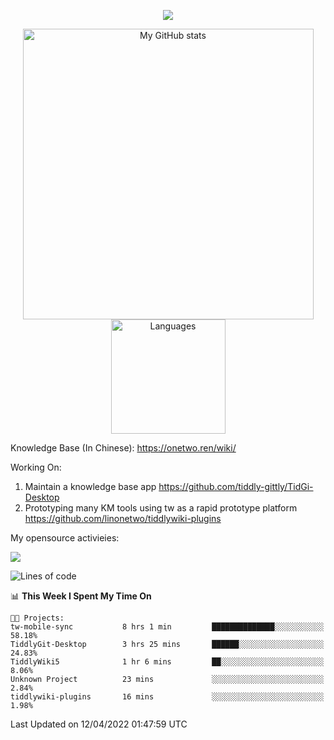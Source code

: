 <a href="https://github.com/linonetwo">
    <p align="center">
        <img src="https://github-profile-trophy.vercel.app/?username=linonetwo&column=7&theme=onedark"/>
    </p>
</a>
<a align="center" href="https://github.com/linonetwo">
  <p align="center">
    <img src="https://github-readme-stats.vercel.app/api?username=linonetwo&show_icons=true&count_private=true" alt="My GitHub stats" width="465"/>
    <img src="https://github-readme-stats.vercel.app/api/top-langs/?username=linonetwo&layout=compact&langs_count=10" alt="Languages" height="183">
  </p>
</a>

Knowledge Base (In Chinese): https://onetwo.ren/wiki/

Working On: 

1. Maintain a knowledge base app https://github.com/tiddly-gittly/TidGi-Desktop
1. Prototyping many KM tools using tw as a rapid prototype platform https://github.com/linonetwo/tiddlywiki-plugins

My opensource activieies:

![](https://visitor-badge.glitch.me/badge?page_id=linonetwo.linonetwo)

<!--START_SECTION:waka-->
![Lines of code](https://img.shields.io/badge/From%20Hello%20World%20I%27ve%20Written-2%20Million%20lines%20of%20code-blue)

📊 **This Week I Spent My Time On** 

```text
🐱‍💻 Projects: 
tw-mobile-sync           8 hrs 1 min         ██████████████░░░░░░░░░░░   58.18% 
TiddlyGit-Desktop        3 hrs 25 mins       ██████░░░░░░░░░░░░░░░░░░░   24.83% 
TiddlyWiki5              1 hr 6 mins         ██░░░░░░░░░░░░░░░░░░░░░░░   8.06% 
Unknown Project          23 mins             ░░░░░░░░░░░░░░░░░░░░░░░░░   2.84% 
tiddlywiki-plugins       16 mins             ░░░░░░░░░░░░░░░░░░░░░░░░░   1.98%

```


 Last Updated on 12/04/2022 01:47:59 UTC
<!--END_SECTION:waka-->

